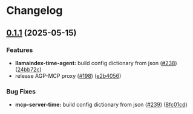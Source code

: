 # Changelog

## [0.1.1](https://github.com/agntcy/agp/compare/agp-llamaindex-time-agent-v0.1.0...agp-llamaindex-time-agent-v0.1.1) (2025-05-15)


### Features

* **llamaindex-time-agent:** build config dictionary from json ([#238](https://github.com/agntcy/agp/issues/238)) ([24bb72c](https://github.com/agntcy/agp/commit/24bb72c16bbb7d09811946cacf60125856cf5b24))
* release AGP-MCP proxy ([#198](https://github.com/agntcy/agp/issues/198)) ([e2b4056](https://github.com/agntcy/agp/commit/e2b40564da271e8bfa732e81a3ce41690b0e6663))


### Bug Fixes

* **mcp-server-time:** build config dictionary from json ([#239](https://github.com/agntcy/agp/issues/239)) ([8fc01cd](https://github.com/agntcy/agp/commit/8fc01cd79289ffede2e4ea1f639fb669699d82c0))
